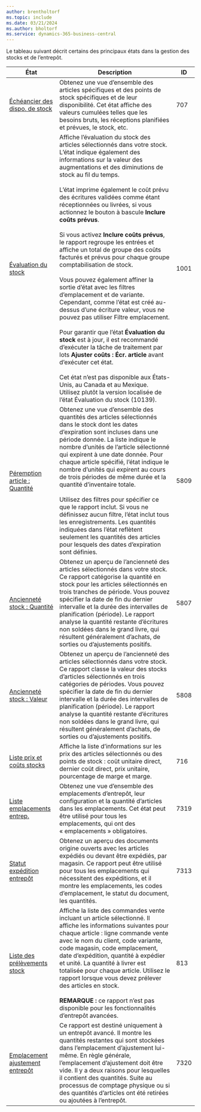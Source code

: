 ```yaml
---
author: brentholtorf
ms.topic: include
ms.date: 03/21/2024
ms.author: bholtorf
ms.service: dynamics-365-business-central
---
```


Le tableau suivant décrit certains des principaux états dans la gestion des stocks et de l’entrepôt.

| État | Description | ID | 
|---------|---------|---------|
|[Échéancier des dispo. de stock](https://businesscentral.dynamics.com?report=707)|Obtenez une vue d’ensemble des articles spécifiques et des points de stock spécifiques et de leur disponibilité. Cet état affiche des valeurs cumulées telles que les besoins bruts, les réceptions planifiées et prévues, le stock, etc. |707|
|[Évaluation du stock](https://businesscentral.dynamics.com?report=1001)|Affiche l’évaluation du stock des articles sélectionnés dans votre stock. L’état indique également des informations sur la valeur des augmentations et des diminutions de stock au fil du temps.<br><br>L’état imprime également le coût prévu des écritures validées comme étant réceptionnées ou livrées, si vous actionnez le bouton à bascule **Inclure coûts prévus**.<br><br>Si vous activez **Inclure coûts prévus**, le rapport regroupe les entrées et affiche un total de groupe des coûts facturés et prévus pour chaque groupe comptabilisation de stock.<br><br>Vous pouvez également affiner la sortie d’état avec les filtres d’emplacement et de variante. Cependant, comme l’état est créé au-dessus d’une écriture valeur, vous ne pouvez pas utiliser Filtre emplacement.<br><br>Pour garantir que l’état **Évaluation du stock** est à jour, il est recommandé d’exécuter la tâche de traitement par lots **Ajuster coûts : Écr. article** avant d’exécuter cet état.<br><br>Cet état n’est pas disponible aux États-Unis, au Canada et au Mexique. Utilisez plutôt la version localisée de l’état Évaluation du stock (10139).|1001|
|[Péremption article : Quantité](https://businesscentral.dynamics.com?report=5809)|Obtenez une vue d’ensemble des quantités des articles sélectionnés dans le stock dont les dates d’expiration sont incluses dans une période donnée. La liste indique le nombre d’unités de l’article sélectionné qui expirent à une date donnée. Pour chaque article spécifié, l’état indique le nombre d’unités qui expirent au cours de trois périodes de même durée et la quantité d’inventaire totale.<br><br>Utilisez des filtres pour spécifier ce que le rapport inclut. Si vous ne définissez aucun filtre, l’état inclut tous les enregistrements. Les quantités indiquées dans l’état reflètent seulement les quantités des articles pour lesquels des dates d’expiration sont définies.|5809|
|[Ancienneté stock : Quantité](https://businesscentral.dynamics.com?report=5807)|Obtenez un aperçu de l’ancienneté des articles sélectionnés dans votre stock. Ce rapport catégorise la quantité en stock pour les articles sélectionnés en trois tranches de période. Vous pouvez spécifier la date de fin du dernier intervalle et la durée des intervalles de planification (période). Le rapport analyse la quantité restante d’écritures non soldées dans le grand livre, qui résultent généralement d’achats, de sorties ou d’ajustements positifs.|5807|
|[Ancienneté stock : Valeur](https://businesscentral.dynamics.com?report=5808)|Obtenez un aperçu de l’ancienneté des articles sélectionnés dans votre stock. Ce rapport classe la valeur des stocks d’articles sélectionnés en trois catégories de périodes. Vous pouvez spécifier la date de fin du dernier intervalle et la durée des intervalles de planification (période). Le rapport analyse la quantité restante d’écritures non soldées dans le grand livre, qui résultent généralement d’achats, de sorties ou d’ajustements positifs.|5808|
|[Liste prix et coûts stocks](https://businesscentral.dynamics.com?report=716)|Affiche la liste d’informations sur les prix des articles sélectionnés ou des points de stock : coût unitaire direct, dernier coût direct, prix unitaire, pourcentage de marge et marge. |716|
|[Liste emplacements entrep.](https://businesscentral.dynamics.com?report=7319)|Obtenez une vue d’ensemble des emplacements d’entrepôt, leur configuration et la quantité d’articles dans les emplacements. Cet état peut être utilisé pour tous les emplacements, qui ont des « emplacements » obligatoires. |7319|
|[Statut expédition entrepôt](https://businesscentral.dynamics.com?report=7313)|Obtenez un aperçu des documents origine ouverts avec les articles expédiés ou devant être expédiés, par magasin. Ce rapport peut être utilisé pour tous les emplacements qui nécessitent des expéditions, et il montre les emplacements, les codes d’emplacement, le statut du document, les quantités.|7313|
|[Liste des prélèvements stock](https://businesscentral.dynamics.com?report=813)|Affiche la liste des commandes vente incluant un article sélectionné. Il affiche les informations suivantes pour chaque article : ligne commande vente avec le nom du client, code variante, code magasin, code emplacement, date d’expédition, quantité à expédier et unité. La quantité à livrer est totalisée pour chaque article. Utilisez le rapport lorsque vous devez prélever des articles en stock.<br><br>**REMARQUE :** ce rapport n’est pas disponible pour les fonctionnalités d’entrepôt avancées.|813|
|[Emplacement ajustement entrepôt](https://businesscentral.dynamics.com?report=7320)|Ce rapport est destiné uniquement à un entrepôt avancé. Il montre les quantités restantes qui sont stockées dans l’emplacement d’ajustement lui-même. En règle générale, l’emplacement d’ajustement doit être vide. Il y a deux raisons pour lesquelles il contient des quantités. Suite au processus de comptage physique ou si des quantités d’articles ont été retirées ou ajoutées à l’entrepôt.|7320|
